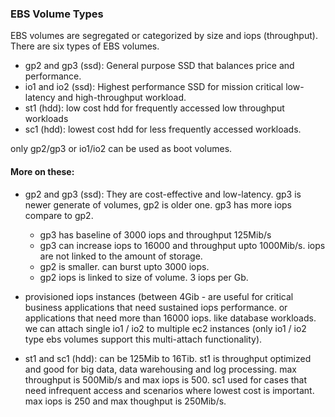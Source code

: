### EBS Volume Types

EBS volumes are segregated or categorized by size and iops (throughput). There are six types of EBS volumes.

- gp2 and gp3 (ssd): General purpose SSD that balances price and performance.
- io1 and io2 (ssd): Highest performance SSD for mission critical low-latency and high-throughput workload.
- st1 (hdd): low cost hdd for frequently accessed low throughput workloads
- sc1 (hdd): lowest cost hdd for less frequently accessed workloads.

only gp2/gp3 or io1/io2 can be used as boot volumes.

#### More on these:
- gp2 and gp3 (ssd): They are cost-effective and low-latency. gp3 is newer generate of volumes, gp2 is older one. gp3 has more iops compare to gp2.
    - gp3 has baseline of 3000 iops and throughput 125Mib/s
    - gp3 can increase iops to 16000 and throughput upto 1000Mib/s. iops are not linked to the amount of storage.
    - gp2 is smaller. can burst upto 3000 iops.
    - gp2 iops is linked to size of volume. 3 iops per Gb.

- provisioned iops instances (between 4Gib -  are useful for critical business applications that need sustained iops performance. or applications that need more than 16000 iops. like database workloads. we can attach single io1 / io2 to multiple ec2 instances (only io1 / io2 type ebs volumes support this multi-attach functionality).

- st1 and sc1 (hdd): can be 125Mib to 16Tib. st1 is throughput optimized and good for big data, data warehousing and log processing. max throughput is 500Mib/s and max iops is 500. sc1 used for cases that need infrequent access and scenarios where lowest cost is important. max iops is 250 and max thoughput is 250Mib/s.

